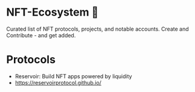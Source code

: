 # NFT-Ecosystem 👾 
Curated list of NFT protocols, projects, and notable accounts. Create and Contribute - and get added. 

# Protocols
* Reservoir: Build NFT apps powered by liquidity
*    https://reservoirprotocol.github.io/
    

